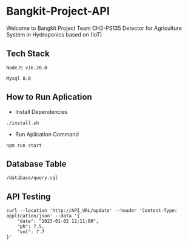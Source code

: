# Bangkit-Project-API

Welcome to Bangkit Project Team CH2-PS135 
Detector for Agriculture System in Hydroponics based on (IoT)

## Tech Stack
```
NodeJS v16.20.0
```
```
Mysql 8.0
```

## How to Run Aplication
- Install Dependencies
```
./install.sh
```
- Run Aplication Command
```
npm run start
```

## Database Table 
```
/database/query.sql
```

## API Testing
```
curl --location 'http://API_URL/update' --header 'Content-Type: application/json' --data '{
    "date": "2023-01-02 12:11:00",
    "ph": 7.5,
    "vol": 7.7
}'
```
